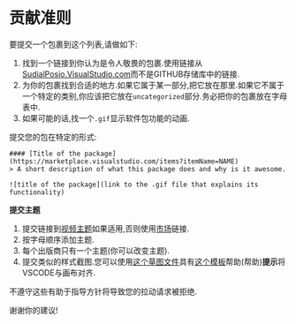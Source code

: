 
# 贡献准则

要提交一个包裹到这个列表,请做如下:

1.  找到一个链接到你认为是令人敬畏的包裹.使用链接从[SudialPosio.VisualStudio.com](https://marketplace.visualstudio.com/)而不是GITHUB存储库中的链接.
2.  为你的包裹找到合适的地方.如果它属于某一部分,把它放在那里.如果它不属于一个特定的类别,你应该把它放在`uncategorized`部分.务必把你的包裹放在字母表中.
3.  如果可能的话,找一个`.gif`显示软件包功能的动画.

提交您的包在特定的形式:

```gfm
#### [Title of the package](https://marketplace.visualstudio.com/items?itemName=NAME)
> A short description of what this package does and why is it awesome.

![title of the package](link to the .gif file that explains its functionality)
```

**提交主题**

1.  提交链接到[视频主题](https://vscodethemes.com)如果适用,否则使用[市场](https://marketplace.visualstudio.com/)链接.
2.  按字母顺序添加主题.
3.  每个出版商只有一个主题(你可以改变主题).
4.  提交类似的样式截图.您可以使用[这个草图文件](./themes/screenshots/awesome-vscode.sketch)具有[这个模板](./themes/theme-template.js)帮助(帮助)**提示**将VSCODE与画布对齐.

不遵守这些有助于指导方针将导致您的拉动请求被拒绝.

谢谢你的建议!
